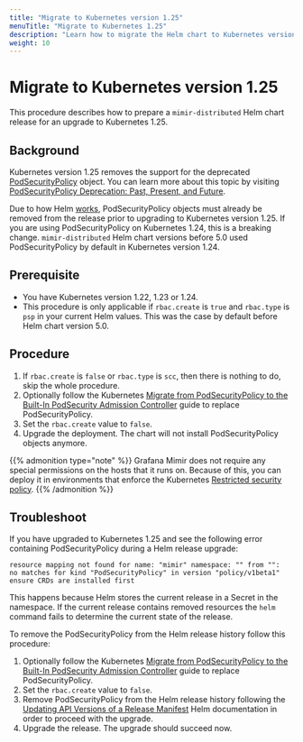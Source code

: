 ```yaml
---
title: "Migrate to Kubernetes version 1.25"
menuTitle: "Migrate to Kubernetes 1.25"
description: "Learn how to migrate the Helm chart to Kubernetes version 1.25"
weight: 10
---
```


# Migrate to Kubernetes version 1.25

This procedure describes how to prepare a `mimir-distributed` Helm chart release for an upgrade to Kubernetes 1.25.

## Background

Kubernetes version 1.25 removes the support for the deprecated [PodSecurityPolicy](https://kubernetes.io/docs/concepts/security/pod-security-policy/) object. You can learn more about this topic by visiting [PodSecurityPolicy Deprecation: Past, Present, and Future](https://kubernetes.io/blog/2021/04/06/podsecuritypolicy-deprecation-past-present-and-future/).

Due to how Helm [works](https://helm.sh/docs/topics/kubernetes_apis/), PodSecurityPolicy objects must already be removed from the release prior to upgrading to Kubernetes version 1.25. If you are using PodSecurityPolicy on Kubernetes 1.24, this is a breaking change. `mimir-distributed` Helm chart versions before 5.0 used PodSecurityPolicy by default in Kubernetes version 1.24.

## Prerequisite

- You have Kubernetes version 1.22, 1.23 or 1.24.
- This procedure is only applicable if `rbac.create` is `true` and `rbac.type` is `psp` in your current Helm values. This was the case by default before Helm chart version 5.0.

## Procedure

1. If `rbac.create` is `false` or `rbac.type` is `scc`, then there is nothing to do, skip the whole procedure.
1. Optionally follow the Kubernetes [Migrate from PodSecurityPolicy to the Built-In PodSecurity Admission Controller](https://kubernetes.io/docs/tasks/configure-pod-container/migrate-from-psp/) guide to replace PodSecurityPolicy.
1. Set the `rbac.create` value to `false`.
1. Upgrade the deployment. The chart will not install PodSecurityPolicy objects anymore.

{{% admonition type="note" %}}
Grafana Mimir does not require any special permissions on the hosts that it
runs on. Because of this, you can deploy it in environments that enforce the
Kubernetes [Restricted security policy](https://kubernetes.io/docs/concepts/security/pod-security-standards/).
{{% /admonition %}}

## Troubleshoot

If you have upgraded to Kubernetes 1.25 and see the following error containing PodSecurityPolicy during a Helm release upgrade:

```
resource mapping not found for name: "mimir" namespace: "" from "":
no matches for kind "PodSecurityPolicy" in version "policy/v1beta1" ensure CRDs are installed first
```

This happens because Helm stores the current release in a Secret in the namespace. If the current release contains removed resources the `helm` command fails to determine the current state of the release.

To remove the PodSecurityPolicy from the Helm release history follow this procedure:

1. Optionally follow the Kubernetes [Migrate from PodSecurityPolicy to the Built-In PodSecurity Admission Controller](https://kubernetes.io/docs/tasks/configure-pod-container/migrate-from-psp/) guide to replace PodSecurityPolicy.
1. Set the `rbac.create` value to `false`.
1. Remove PodSecurityPolicy from the Helm release history following the [Updating API Versions of a Release Manifest](https://helm.sh/docs/topics/kubernetes_apis/#updating-api-versions-of-a-release-manifest) Helm documentation in order to proceed with the upgrade.
1. Upgrade the release. The upgrade should succeed now.
